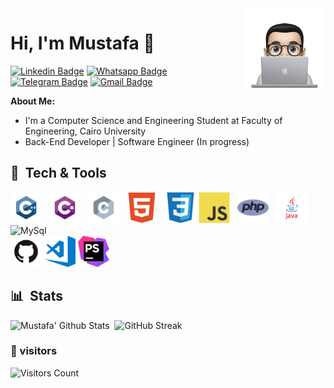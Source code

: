   <img src="https://raw.githubusercontent.com/MUSTAFA-Hamzawy/MUSTAFA-Hamzawy/main/logos/profile-img.png" align="right" width="26%"/>
  
<h1>Hi, I'm Mustafa 👋</h1>

[![Linkedin Badge](https://img.shields.io/badge/-LinkedIn-blue?style=flat-square&logo=Linkedin&logoColor=white&link=)](https://www.linkedin.com/in/mustafa-hamzawy/)
[![Whatsapp Badge](https://img.shields.io/badge/-Whatsapp-4CA143?style=flat-square&labelColor=4CA143&logo=whatsapp&logoColor=white&link=https://api.whatsapp.com/send?phone=201121366579&text=Hi%20%F0%9F%98%80%20)](https://api.whatsapp.com/send?phone=201121366579&text=Hi%20%F0%9F%98%80%20)
[![Telegram Badge](https://img.shields.io/badge/-Telegram-1ca0f1?style=flat-square&labelColor=1ca0f1&logo=telegram&logoColor=white&link=https://t.me/mustafa_hamzawy)](https://t.me/mustafa_hamzawy)
[![Gmail Badge](https://img.shields.io/badge/-Gmail-c14438?style=flat-square&logo=Gmail&logoColor=white&link=mailto:dev.mustafa.mahmoud@gmail.com)](mailto:dev.mustafa.mahmoud@gmail.com)

<b>About Me:</b>

<ul>
  <li>I'm a Computer Science and Engineering Student at Faculty of Engineering, Cairo University</li>
  <li>Back-End Developer | Software Engineer (In progress)</li>
</ul>




## 🧰 &nbsp;Tech & Tools
<img  src="https://raw.githubusercontent.com/MUSTAFA-Hamzawy/MUSTAFA-Hamzawy/main/logos/languages/c%2B%2B.svg" alt="CPP" width="50" height="50"/> &nbsp;
<img  src="https://raw.githubusercontent.com/MUSTAFA-Hamzawy/MUSTAFA-Hamzawy/main/logos/languages/c%23.svg" alt="C#" width="50" height="50"/> &nbsp;
<img  src="https://raw.githubusercontent.com/MUSTAFA-Hamzawy/MUSTAFA-Hamzawy/main/logos/languages/c.svg" alt="C" width="50" height="50"/> &nbsp;
<img  src="https://raw.githubusercontent.com/MUSTAFA-Hamzawy/MUSTAFA-Hamzawy/main/logos/languages/html5-plain.svg" alt="HTML5" width="50" height="50"/> &nbsp;
<img  src="https://raw.githubusercontent.com/MUSTAFA-Hamzawy/MUSTAFA-Hamzawy/main/logos/languages/css3-original.svg" alt="CSS3" width="50" height="50"/>
<img  src="https://raw.githubusercontent.com/MUSTAFA-Hamzawy/MUSTAFA-Hamzawy/main/logos/languages/javascript-original.svg" alt="JavaScript" width="50" height="50"/> &nbsp;
<img  src="https://raw.githubusercontent.com/MUSTAFA-Hamzawy/MUSTAFA-Hamzawy/main/logos/languages/php.png" alt="PHP" width="50" height="50"/> &nbsp;
<img  src="https://raw.githubusercontent.com/MUSTAFA-Hamzawy/MUSTAFA-Hamzawy/main/logos/languages/java.svg" alt="Java" width="50" height="50"/> &nbsp;
<br> <img  src="https://raw.githubusercontent.com/yurijserrano/Github-Profile-Readme-Logos/f994c418a134b58c4aec11152f6a4a33fa89da26/databases/mysql.svg" alt="MySql" width="50" height="50"/>
<br> <img  src="https://raw.githubusercontent.com/MUSTAFA-Hamzawy/MUSTAFA-Hamzawy/main/logos/tools/68747470733a2f2f6769746875622e6769746875626173736574732e636f6d2f696d616765732f6d6f64756c65732f6c6f676f735f706167652f4769744875622d4d61726b2e706e67.png" alt="Git or Github" width="50" height="50"/>
<img  src="https://raw.githubusercontent.com/MUSTAFA-Hamzawy/MUSTAFA-Hamzawy/04568bed1ab00468b0387835a044162db6f8ece7/logos/tools/68747470733a2f2f7777772e766563746f726c6f676f2e7a6f6e652f6c6f676f732f76697375616c73747564696f5f636f64652f76697375616c73747564696f5f636f64652d69636f6e2e737667.svg" alt="VS Code" width="50" height="50"/> 
<img  src="https://raw.githubusercontent.com/MUSTAFA-Hamzawy/MUSTAFA-Hamzawy/main/logos/tools/68747470733a2f2f7365656b6c6f676f2e636f6d2f696d616765732f502f70687073746f726d2d6c6f676f2d323230423633334344412d7365656b6c6f676f2e636f6d2e706e67.png" alt="PHP Storm" width="50" height="50"/>  


<!--## 📫 Contact:-->




## 📊 &nbsp;Stats

![Mustafa' Github Stats](https://github-readme-stats.vercel.app/api?username=MUSTAFA-Hamzawy&show_icons=true&bg_color=0d1116&title_color=ce09ec&text_color=a4aacb&icon_color=007ec6)&nbsp;
![GitHub Streak](https://github-readme-streak-stats.herokuapp.com/?user=MUSTAFA-Hamzawy&theme=dark&count_private=true&bg_color=0d1116&title_color=ce09ec&text_color=a4aacb&icon_color=007ec6)
<!--
[![Top Langs](https://github-readme-stats.vercel.app/api/top-langs/?username=MUSTAFA-Hamzawy&layout=compact&bg_color=0d1116&title_color=ce09ec&text_color=a4aacb)](https://github.com/anuraghazra/github-readme-stats)
-->

### 👀 visitors

<img src="https://profile-counter.glitch.me/MUSTAFA-Hamzawy/count.svg" alt="Visitors Count" />


<!--
**MUSTAFA-Hamzawy/MUSTAFA-Hamzawy** is a ✨ _special_ ✨ repository because its `README.md` (this file) appears on your GitHub profile.

Here are some ideas to get you started:

- 🔭 I’m currently working on ...
- 🌱 I’m currently learning ...
- 👯 I’m looking to collaborate on ...
- 🤔 I’m looking for help with ...
- 💬 Ask me about ...
- 📫 How to reach me: ...
- 😄 Pronouns: ...
- ⚡ Fun fact: ...
-->
